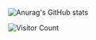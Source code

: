 ![Anurag's GitHub stats](https://github-readme-stats.vercel.app/api?username=leokwi00&show_icons=true&theme=radical)



![Visitor Count](https://profile-counter.glitch.me/leokwi00/count.svg) 
